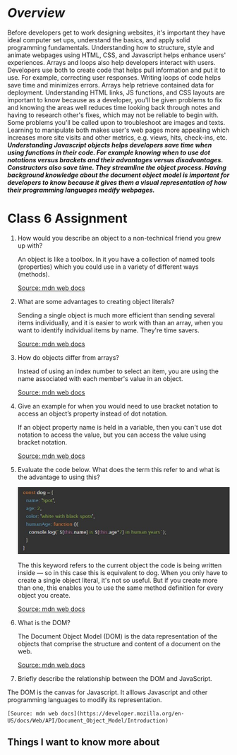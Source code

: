 # ***Overview***

Before developers get to work designing websites, it's important they have ideal computer set ups, understand the basics, and apply solid programming fundamentals.  Understanding how to structure, style and animate webpages using HTML, CSS, and Javascript helps enhance users' experiences.  Arrays and loops also help developers interact with users.  Developers use both to create code that helps pull information and put it to use.  For example, correcting user responses.  Writing loops of code helps save time and minimizes errors.  Arrays help retrieve contained data for deployment.  Understanding HTML links, JS functions, and CSS layouts are important to know because as a developer, you'll be given problems to fix and knowing the areas well reduces time looking back through notes and having to research other's fixes, which may not be reliable to begin with.  Some problems you'll be called upon to troubleshoot are images and texts.  Learning to manipulate both makes user's web pages more appealing which increases more site visits and other metrics, e.g. views, hits, check-ins, etc.  ***Understanding Javascript objects helps developers save time when using functions in their code.  For example knowing when to use dot notations versus brackets and their advantages versus disadvantages. Constructors also save time.  They streamline the object process.  Having background knowledge about the document object model is important for developers to know because it gives them a visual representation of how their programming languages medify webpages.***

# Class 6 Assignment

1. How would you describe an object to a non-technical friend you grew up with?

    An object is like a toolbox.  In it you have a collection of named tools (properties) which you could use in a variety of different ways (methods).  

   [Source: mdn web docs](https://developer.mozilla.org/en-US/docs/Learn/JavaScript/Objects/Basics)

2. What are some advantages to creating object literals?

    Sending a single object is much more efficient than sending several items individually, and it is easier to work with than an array, when you want to identify individual items by name.  They're time savers.    

    [Source: mdn web docs](https://developer.mozilla.org/en-US/docs/Learn/JavaScript/Objects/Basics)

3. How do objects differ from arrays?

     Instead of using an index number to select an item, you are using the name associated with each member's value in an object.
    
    [Source: mdn web docs](https://developer.mozilla.org/en-US/docs/Learn/JavaScript/Objects/Basics)   

4. Give an example for when you would need to use bracket notation to access an object’s property instead of dot notation.

     If an object property name is held in a variable, then you can't use dot notation to access the value, but you can access the value using bracket notation.

   [Source: mdn web docs](https://developer.mozilla.org/en-US/docs/Learn/JavaScript/Objects/Basics)

5. Evaluate the code below. What does the term this refer to and what is the advantage to using this?

   ![CodeBlock](Read6codeblock.jpg)

   The this keyword refers to the current object the code is being written inside — so in this case this is equivalent to dog.  When you only have to create a single object literal, it's not so useful. But if you create more than one, this enables you to use the same method definition for every object you create.

    [Source: mdn web docs](https://developer.mozilla.org/en-US/docs/Learn/JavaScript/Objects/Basics)

6. What is the DOM?

    The Document Object Model (DOM) is the data representation of the objects that comprise the structure and content of a document on the web.

    [Source: mdn web docs](https://developer.mozilla.org/en-US/docs/Web/API/Document_Object_Model/Introduction)

7. Briefly describe the relationship between the DOM and JavaScript.

The DOM is the canvas for Javascript.  It alllows Javascript and other programming languages to modify its representation.

    [Source: mdn web docs](https://developer.mozilla.org/en-US/docs/Web/API/Document_Object_Model/Introduction)

## Things I want to know more about
